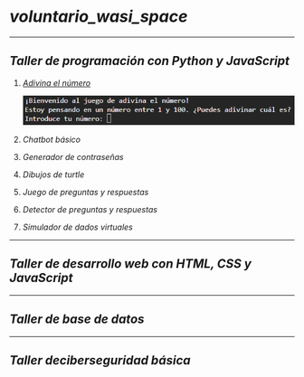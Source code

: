# ***voluntario_wasi_space***
***
## ***Taller de programación con Python y JavaScript***
1. _[Adivina el número]([https://github.com/alexander5243188/voluntario_wasi_space/blob/main/adivina.py](https://github.com/alexander5243188/voluntario_wasi_space/blob/main/tp%20python%20js/juego%20adivina%20numero/adivina.py))_
   
   ![adivina](/tp%20python%20js/juego%20adivina%20numero/img/adivina.png)
2. _Chatbot básico_
3. _Generador de contraseñas_
4. _Dibujos de turtle_
5. _Juego de preguntas y respuestas_
6. _Detector de preguntas y respuestas_
7. _Simulador de dados virtuales_

***
## ***Taller de desarrollo web con HTML, CSS y JavaScript***
***
## ***Taller de base de datos***
***
## ***Taller deciberseguridad básica***
